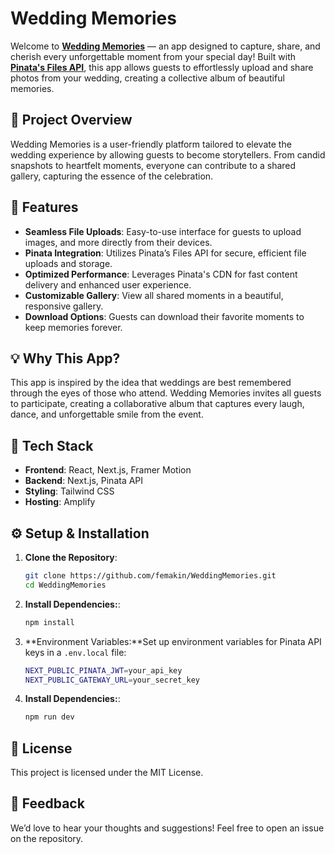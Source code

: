# Wedding Memories

Welcome to **[Wedding Memories](https://main.d2kkpc9riv1gcp.amplifyapp.com/)** — an app designed to capture, share, and cherish every unforgettable moment from your special day! Built with **[Pinata's Files API](https://docs.pinata.cloud/api-reference/files)**, this app allows guests to effortlessly upload and share photos from your wedding, creating a collective album of beautiful memories.

## 🎯 Project Overview

Wedding Memories is a user-friendly platform tailored to elevate the wedding experience by allowing guests to become storytellers. From candid snapshots to heartfelt moments, everyone can contribute to a shared gallery, capturing the essence of the celebration.

## 🚀 Features

- **Seamless File Uploads**: Easy-to-use interface for guests to upload images, and more directly from their devices.
- **Pinata Integration**: Utilizes Pinata’s Files API for secure, efficient file uploads and storage.
- **Optimized Performance**: Leverages Pinata's CDN for fast content delivery and enhanced user experience.
- **Customizable Gallery**: View all shared moments in a beautiful, responsive gallery.
- **Download Options**: Guests can download their favorite moments to keep memories forever.

## 💡 Why This App?

This app is inspired by the idea that weddings are best remembered through the eyes of those who attend. Wedding Memories invites all guests to participate, creating a collaborative album that captures every laugh, dance, and unforgettable smile from the event.

## 📂 Tech Stack

- **Frontend**: React, Next.js, Framer Motion
- **Backend**: Next.js, Pinata API
- **Styling**: Tailwind CSS
- **Hosting**: Amplify

## ⚙️ Setup & Installation

1. **Clone the Repository**:
   ```bash
   git clone https://github.com/femakin/WeddingMemories.git
   cd WeddingMemories
   ```
2. **Install Dependencies:**:
    ```bash
    npm install
    ```
3. **Environment Variables:**Set up environment variables for Pinata API keys in a `.env.local` file:
    ```bash
    NEXT_PUBLIC_PINATA_JWT=your_api_key
    NEXT_PUBLIC_GATEWAY_URL=your_secret_key
    ```
4. **Install Dependencies:**:
    ```bash
    npm run dev
    ```

## 📝 License

This project is licensed under the MIT License.

## 📝 Feedback

We’d love to hear your thoughts and suggestions! Feel free to open an issue on the repository.